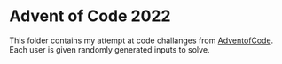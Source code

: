 # Advent of Code 2022
This folder contains my attempt at code challanges from [AdventofCode](https://adventofcode.com/2022).
Each user is given randomly generated inputs to solve.


